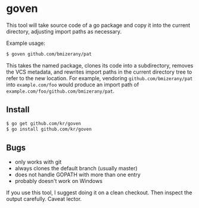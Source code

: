 # goven

This tool will take source code of a go package
and copy it into the current directory, adjusting
import paths as necessary.

Example usage:

```bash
$ goven github.com/bmizerany/pat
```

This takes the named package, clones its code into
a subdirectory, removes the VCS metadata, and
rewrites import paths in the current directory tree
to refer to the new location. For example, vendoring
`github.com/bmizerany/pat` into `example.com/foo` would
produce an import path of
`example.com/foo/github.com/bmizerany/pat`.

## Install

```bash
$ go get github.com/kr/goven
$ go install github.com/kr/goven
```

## Bugs

- only works with git
- always clones the default branch (usually master)
- does not handle GOPATH with more than one entry
- probably doesn't work on Windows

If you use this tool, I suggest doing it on a clean checkout.
Then inspect the output carefully. Caveat lector.
